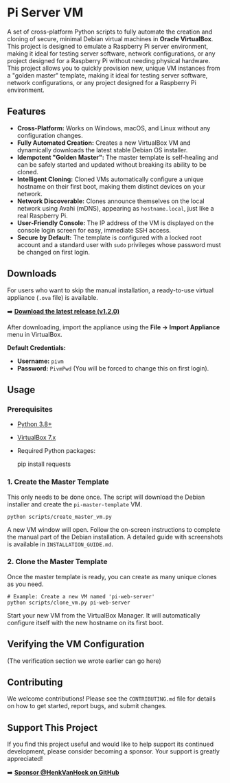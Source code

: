 # Pi Server VM

A set of cross-platform Python scripts to fully automate the creation and cloning of secure, minimal Debian virtual machines in **Oracle VirtualBox**. This project is designed to emulate a Raspberry Pi server environment, making it ideal for testing server software, network configurations, or any project designed for a Raspberry Pi without needing physical hardware.
This project allows you to quickly provision new, unique VM instances from a "golden master" template, making it ideal for testing server software, network configurations, or any project designed for a Raspberry Pi environment.

## Features

- **Cross-Platform:** Works on Windows, macOS, and Linux without any configuration changes.
- **Fully Automated Creation:** Creates a new VirtualBox VM and dynamically downloads the latest stable Debian OS installer.
- **Idempotent "Golden Master":** The master template is self-healing and can be safely started and updated without breaking its ability to be cloned.
- **Intelligent Cloning:** Cloned VMs automatically configure a unique hostname on their first boot, making them distinct devices on your network.
- **Network Discoverable:** Clones announce themselves on the local network using Avahi (mDNS), appearing as `hostname.local`, just like a real Raspberry Pi.
- **User-Friendly Console:** The IP address of the VM is displayed on the console login screen for easy, immediate SSH access.
- **Secure by Default:** The template is configured with a locked root account and a standard user with `sudo` privileges whose password must be changed on first login.

## Downloads

For users who want to skip the manual installation, a ready-to-use virtual appliance (`.ova` file) is available.

➡️ **[Download the latest release (v1.2.0)](https://github.com/HenkVanHoek/pi-server-vm/releases/latest)**

After downloading, import the appliance using the **File -> Import Appliance** menu in VirtualBox.

**Default Credentials:**
- **Username:** `pivm`
- **Password:** `PivmPwd` (You will be forced to change this on first login).

## Usage

### Prerequisites
- [Python 3.8+](https://www.python.org/downloads/)
- [VirtualBox 7.x](https://www.virtualbox.org/wiki/Downloads)
- Required Python packages:

    pip install requests

### 1. Create the Master Template

This only needs to be done once. The script will download the Debian installer and create the `pi-master-template` VM.

    python scripts/create_master_vm.py

A new VM window will open. Follow the on-screen instructions to complete the manual part of the Debian installation. A detailed guide with screenshots is available in `INSTALLATION_GUIDE.md`.

### 2. Clone the Master Template

Once the master template is ready, you can create as many unique clones as you need.

    # Example: Create a new VM named 'pi-web-server'
    python scripts/clone_vm.py pi-web-server

Start your new VM from the VirtualBox Manager. It will automatically configure itself with the new hostname on its first boot.

## Verifying the VM Configuration

(The verification section we wrote earlier can go here)

## Contributing

We welcome contributions! Please see the `CONTRIBUTING.md` file for details on how to get started, report bugs, and submit changes.

## Support This Project

If you find this project useful and would like to help support its continued development, please consider becoming a sponsor. Your support is greatly appreciated!

➡️ **[Sponsor @HenkVanHoek on GitHub](https://github.com/sponsors/HenkVanHoek)**